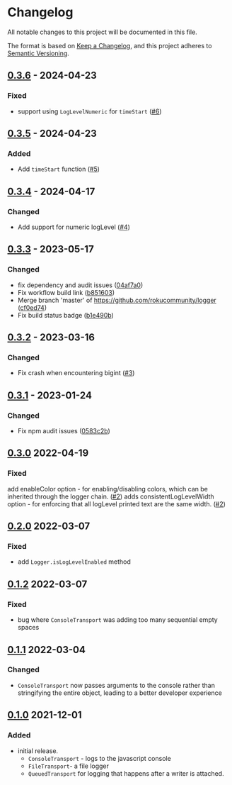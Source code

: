 # Changelog
All notable changes to this project will be documented in this file.

The format is based on [Keep a Changelog](https://keepachangelog.com/en/1.0.0/),
and this project adheres to [Semantic Versioning](https://semver.org/spec/v2.0.0.html).



## [0.3.6](https://github.com/rokucommunity/logger/compare/v0.3.5...v0.3.6) - 2024-04-23
### Fixed
 - support using `LogLevelNumeric` for `timeStart` ([#6](https://github.com/rokucommunity/logger/pull/6))



## [0.3.5](https://github.com/rokucommunity/logger/compare/v0.3.4...v0.3.5) - 2024-04-23
### Added
 - Add `timeStart` function ([#5](https://github.com/rokucommunity/logger/pull/5))



## [0.3.4](https://github.com/rokucommunity/logger/compare/v0.3.3...v0.3.4) - 2024-04-17
### Changed
 - Add support for numeric logLevel ([#4](https://github.com/rokucommunity/logger/pull/4))



## [0.3.3](https://github.com/rokucommunity/logger/compare/v0.3.2...v0.3.3) - 2023-05-17
### Changed
 - fix dependency and audit issues ([04af7a0](https://github.com/rokucommunity/logger/commit/04af7a0))
 - Fix workflow build link ([b851603](https://github.com/rokucommunity/logger/commit/b851603))
 - Merge branch 'master' of https://github.com/rokucommunity/logger ([cf0ed74](https://github.com/rokucommunity/logger/commit/cf0ed74))
 - Fix build status badge ([b1e490b](https://github.com/rokucommunity/logger/commit/b1e490b))



## [0.3.2](https://github.com/rokucommunity/logger/compare/v0.3.1...v0.3.2) - 2023-03-16
### Changed
 - Fix crash when encountering bigint ([#3](https://github.com/rokucommunity/logger/pull/3))



## [0.3.1](https://github.com/rokucommunity/logger/compare/v0.3.0...v0.3.1) - 2023-01-24
### Changed
 - Fix npm audit issues ([0583c2b](https://github.com/rokucommunity/logger/commit/0583c2b))



## [0.3.0](https://github.com/rokucommunity/logger/compare/v0.2.0...v0.3.0) 2022-04-19
### Fixed
add enableColor option - for enabling/disabling colors, which can be inherited through the logger chain. ([#2](https://github.com/rokucommunity/logger/pull/2))
adds consistentLogLevelWidth option - for enforcing that all logLevel printed text are the same width. ([#2](https://github.com/rokucommunity/logger/pull/2))



## [0.2.0](https://github.com/rokucommunity/logger/compare/v0.1.2...v0.2.0) 2022-03-07
### Fixed
 - add `Logger.isLogLevelEnabled` method



## [0.1.2](https://github.com/rokucommunity/logger/compare/v0.1.1...v0.1.2) 2022-03-07
### Fixed
 - bug where `ConsoleTransport` was adding too many sequential empty spaces



## [0.1.1](https://github.com/rokucommunity/logger/compare/v0.1.0...v0.1.1) 2022-03-04
### Changed
 - `ConsoleTransport` now passes arguments to the console rather than stringifying the entire object, leading to a better developer experience



## [0.1.0](https://github.com/rokucommunity/logger/compare/0dbbaa7afae535e679630cb5cf01fd175524f0fb...v0.1.0) 2021-12-01
### Added
 - initial release.
    - `ConsoleTransport` - logs to the javascript console
    - `FileTransport`- a file logger
    - `QueuedTransport` for logging that happens after a writer is attached.
